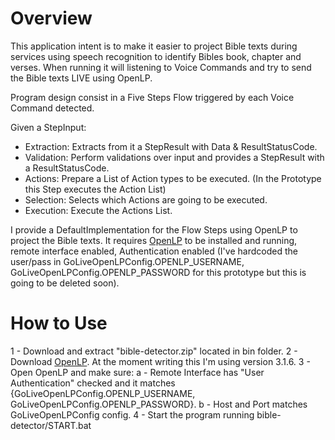 # Overview

This application intent is to make it easier to project Bible texts during services using speech recognition to identify Bibles book, chapter and verses. 
When running it will listening to Voice Commands and try to send the Bible texts LIVE using OpenLP.

Program design consist in a Five Steps Flow triggered by each Voice Command detected.

Given a StepInput:
- Extraction: Extracts from it a StepResult with Data & ResultStatusCode. 
- Validation: Perform validations over input and provides a StepResult with a ResultStatusCode.
- Actions: Prepare a List of Action types to be executed. (In the Prototype this Step executes the Action List)
- Selection: Selects which Actions are going to be executed.
- Execution: Execute the Actions List.

I provide a DefaultImplementation for the Flow Steps using OpenLP to project the Bible texts. It requires [OpenLP](https://openlp.org/) to be installed and running, remote interface enabled, Authentication enabled (I've hardcoded the user/pass in GoLiveOpenLPConfig.OPENLP_USERNAME, GoLiveOpenLPConfig.OPENLP_PASSWORD for this prototype but this is going to be deleted soon).

# How to Use
1 - Download and extract "bible-detector.zip" located in bin folder.
2 - Download [OpenLP](https://openlp.org/). At the moment writing this I'm using version 3.1.6.
3 - Open OpenLP and make sure:
    a - Remote Interface has "User Authentication" checked and it matches {GoLiveOpenLPConfig.OPENLP_USERNAME, GoLiveOpenLPConfig.OPENLP_PASSWORD}.
    b - Host and Port matches GoLiveOpenLPConfig config.
4 - Start the program running bible-detector/START.bat
